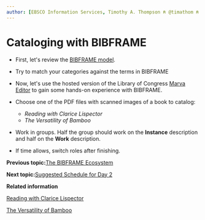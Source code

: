 ```yaml
---
author: [EBSCO Information Services, Timothy A. Thompson ⍝ @timathom ⍝ @timathom@indieweb.social]
---
```


# Cataloging with BIBFRAME

-   First, let's review the [BIBFRAME model](https://id.loc.gov/ontologies/bibframe.html).

-   Try to match your categories against the terms in BIBFRAME

-   Now, let's use the hosted version of the Library of Congress [Marva Editor](https://bibframe.org/marva/editor/) to gain some hands-on experience with BIBFRAME.

-   Choose one of the PDF files with scanned images of a book to catalog:

    -   *Reading with Clarice Lispector*
    -   *The Versatility of Bamboo*
-   Work in groups. Half the group should work on the **Instance** description and half on the **Work** description.

-   If time allows, switch roles after finishing.


**Previous topic:**[The BIBFRAME Ecosystem](../../../day_1/lesson_5/topic_1/bibframe_ecosystem.md)

**Next topic:**[Suggested Schedule for Day 2](../../../day_2/suggested_schedule.md)

**Related information**  


[Reading with Clarice Lispector](../../../resources/activities/cataloging_activity/Reading_with_Clarice_Lispector.pdf)

[The Versatility of Bamboo](../../../resources/activities/cataloging_activity/Versatility_of_Bamboo.pdf)

